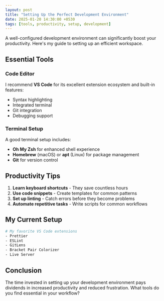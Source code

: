 ```yaml
---
layout: post
title: "Setting Up the Perfect Development Environment"
date: 2025-01-20 14:30:00 +0530
tags: [tools, productivity, setup, development]
---
```


A well-configured development environment can significantly boost your productivity. Here's my guide to setting up an efficient workspace.

## Essential Tools

### Code Editor
I recommend **VS Code** for its excellent extension ecosystem and built-in features:
- Syntax highlighting
- Integrated terminal
- Git integration
- Debugging support

### Terminal Setup
A good terminal setup includes:
- **Oh My Zsh** for enhanced shell experience
- **Homebrew** (macOS) or **apt** (Linux) for package management
- **Git** for version control

## Productivity Tips

1. **Learn keyboard shortcuts** - They save countless hours
2. **Use code snippets** - Create templates for common patterns
3. **Set up linting** - Catch errors before they become problems
4. **Automate repetitive tasks** - Write scripts for common workflows

## My Current Setup

```bash
# My favorite VS Code extensions
- Prettier
- ESLint
- GitLens
- Bracket Pair Colorizer
- Live Server
```

## Conclusion

The time invested in setting up your development environment pays dividends in increased productivity and reduced frustration. What tools do you find essential in your workflow?
